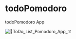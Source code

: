 # todoPomodoro
todoPomodoro App

![📱ToDo_List_Pomodoro_App_☑](https://user-images.githubusercontent.com/40038371/210178196-6045741c-48de-44e9-bed2-2d38d15078ef.png)

